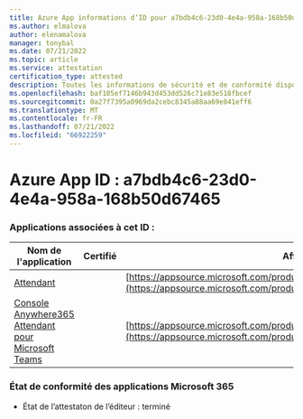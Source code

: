 ```yaml
---
title: Azure App informations d’ID pour a7bdb4c6-23d0-4e4a-958a-168b50d67465
ms.author: elmalova
author: elenamalova
manager: tonybal
ms.date: 07/21/2022
ms.topic: article
ms.service: attestation
certification_type: attested
description: Toutes les informations de sécurité et de conformité disponibles pour a7bdb4c6-23d0-4e4a-958a-168b50d67465.
ms.openlocfilehash: baf105ef7146b943d453dd526c71e83e518fbcef
ms.sourcegitcommit: 0a27f7395a0969da2cebc8345a88aa69e841eff6
ms.translationtype: MT
ms.contentlocale: fr-FR
ms.lasthandoff: 07/21/2022
ms.locfileid: "66922259"
---
```

# <a name="azure-app-id-a7bdb4c6-23d0-4e4a-958a-168b50d67465"></a>Azure App ID : a7bdb4c6-23d0-4e4a-958a-168b50d67465


### <a name="apps-associated-with-this-id"></a>Applications associées à cet ID :
| **Nom de l'application** | **Certifié** | **Afficher dans AppSource** |
|--------------|---------------|-----------------------|
| [Attendant](../forward/WA200003780.md) |  | [https://appsource.microsoft.com/product/office/WA200003780](https://appsource.microsoft.com/product/office/WA200003780) |
| [Console Anywhere365 Attendant pour Microsoft Teams](../forward/workstreampeople.attendantconsoleformsftteams.md) |  | [https://appsource.microsoft.com/product/office/workstreampeople.attendantconsoleformsftteams](https://appsource.microsoft.com/product/office/workstreampeople.attendantconsoleformsftteams) |

### <a name="microsoft-365-app-compliance-status"></a>État de conformité des applications Microsoft 365
- État de l’attestaton de l’éditeur : terminé
